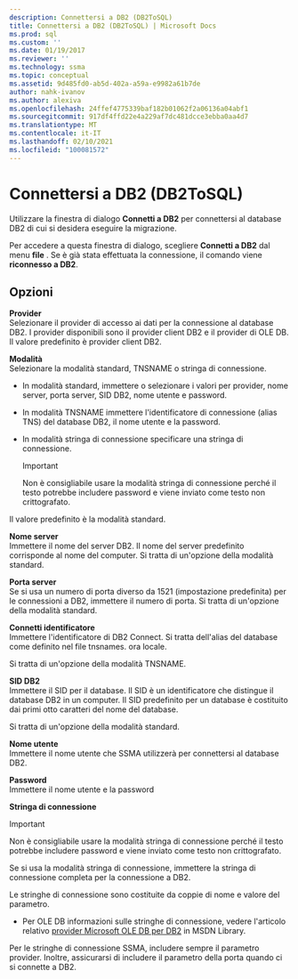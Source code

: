 ```yaml
---
description: Connettersi a DB2 (DB2ToSQL)
title: Connettersi a DB2 (DB2ToSQL) | Microsoft Docs
ms.prod: sql
ms.custom: ''
ms.date: 01/19/2017
ms.reviewer: ''
ms.technology: ssma
ms.topic: conceptual
ms.assetid: 9d485fd0-ab5d-402a-a59a-e9982a61b7de
author: nahk-ivanov
ms.author: alexiva
ms.openlocfilehash: 24ffef4775339baf182b01062f2a06136a04abf1
ms.sourcegitcommit: 917df4ffd22e4a229af7dc481dcce3ebba0aa4d7
ms.translationtype: MT
ms.contentlocale: it-IT
ms.lasthandoff: 02/10/2021
ms.locfileid: "100081572"
---
```

# <a name="connect-to-db2-db2tosql"></a>Connettersi a DB2 (DB2ToSQL)
Utilizzare la finestra di dialogo **Connetti a DB2** per connettersi al database DB2 di cui si desidera eseguire la migrazione.  
  
Per accedere a questa finestra di dialogo, scegliere **Connetti a DB2** dal menu **file** . Se è già stata effettuata la connessione, il comando viene **riconnesso a DB2**.  
  
## <a name="options"></a>Opzioni  
**Provider**  
Selezionare il provider di accesso ai dati per la connessione al database DB2. I provider disponibili sono il provider client DB2 e il provider di OLE DB. Il valore predefinito è provider client DB2.  
  
**Modalità**  
Selezionare la modalità standard, TNSNAME o stringa di connessione.  
  
-   In modalità standard, immettere o selezionare i valori per provider, nome server, porta server, SID DB2, nome utente e password.  
  
-   In modalità TNSNAME immettere l'identificatore di connessione (alias TNS) del database DB2, il nome utente e la password.  
  
-   In modalità stringa di connessione specificare una stringa di connessione.  
  
    > [!IMPORTANT]  
    > Non è consigliabile usare la modalità stringa di connessione perché il testo potrebbe includere password e viene inviato come testo non crittografato.  
  
Il valore predefinito è la modalità standard.  
  
**Nome server**  
Immettere il nome del server DB2. Il nome del server predefinito corrisponde al nome del computer. Si tratta di un'opzione della modalità standard.  
  
**Porta server**  
Se si usa un numero di porta diverso da 1521 (impostazione predefinita) per le connessioni a DB2, immettere il numero di porta. Si tratta di un'opzione della modalità standard.  
  
**Connetti identificatore**  
Immettere l'identificatore di DB2 Connect. Si tratta dell'alias del database come definito nel file tnsnames. ora locale.  
  
Si tratta di un'opzione della modalità TNSNAME.  
  
**SID DB2**  
Immettere il SID per il database. Il SID è un identificatore che distingue il database DB2 in un computer. Il SID predefinito per un database è costituito dai primi otto caratteri del nome del database.  
  
Si tratta di un'opzione della modalità standard.  
  
**Nome utente**  
Immettere il nome utente che SSMA utilizzerà per connettersi al database DB2.  
  
**Password**  
Immettere il nome utente e la password  
  
**Stringa di connessione**  
> [!IMPORTANT]  
> Non è consigliabile usare la modalità stringa di connessione perché il testo potrebbe includere password e viene inviato come testo non crittografato.  
  
Se si usa la modalità stringa di connessione, immettere la stringa di connessione completa per la connessione a DB2.  
  
Le stringhe di connessione sono costituite da coppie di nome e valore del parametro.  
  
-   Per OLE DB informazioni sulle stringhe di connessione, vedere l'articolo relativo [provider Microsoft OLE DB per DB2](../../ado/guide/appendixes/microsoft-ole-db-provider-for-oracle.md) in MSDN Library.  
  
Per le stringhe di connessione SSMA, includere sempre il parametro provider. Inoltre, assicurarsi di includere il parametro della porta quando ci si connette a DB2.  
